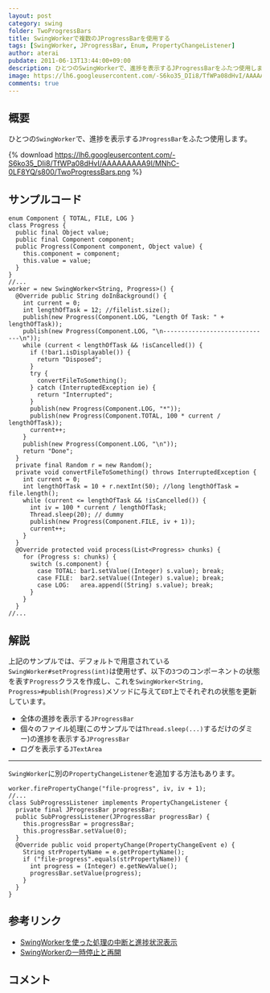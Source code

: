 ```yaml
---
layout: post
category: swing
folder: TwoProgressBars
title: SwingWorkerで複数のJProgressBarを使用する
tags: [SwingWorker, JProgressBar, Enum, PropertyChangeListener]
author: aterai
pubdate: 2011-06-13T13:44:00+09:00
description: ひとつのSwingWorkerで、進捗を表示するJProgressBarをふたつ使用します。
image: https://lh6.googleusercontent.com/-S6ko35_DIi8/TfWPa08dHvI/AAAAAAAAA9I/MNhC-0LF8YQ/s800/TwoProgressBars.png
comments: true
---
```

## 概要
ひとつの`SwingWorker`で、進捗を表示する`JProgressBar`をふたつ使用します。

{% download https://lh6.googleusercontent.com/-S6ko35_DIi8/TfWPa08dHvI/AAAAAAAAA9I/MNhC-0LF8YQ/s800/TwoProgressBars.png %}

## サンプルコード
<pre class="prettyprint"><code>enum Component { TOTAL, FILE, LOG }
class Progress {
  public final Object value;
  public final Component component;
  public Progress(Component component, Object value) {
    this.component = component;
    this.value = value;
  }
}
//...
worker = new SwingWorker&lt;String, Progress&gt;() {
  @Override public String doInBackground() {
    int current = 0;
    int lengthOfTask = 12; //filelist.size();
    publish(new Progress(Component.LOG, "Length Of Task: " + lengthOfTask));
    publish(new Progress(Component.LOG, "\n------------------------------\n"));
    while (current &lt; lengthOfTask &amp;&amp; !isCancelled()) {
      if (!bar1.isDisplayable()) {
        return "Disposed";
      }
      try {
        convertFileToSomething();
      } catch (InterruptedException ie) {
        return "Interrupted";
      }
      publish(new Progress(Component.LOG, "*"));
      publish(new Progress(Component.TOTAL, 100 * current / lengthOfTask));
      current++;
    }
    publish(new Progress(Component.LOG, "\n"));
    return "Done";
  }
  private final Random r = new Random();
  private void convertFileToSomething() throws InterruptedException {
    int current = 0;
    int lengthOfTask = 10 + r.nextInt(50); //long lengthOfTask = file.length();
    while (current &lt;= lengthOfTask &amp;&amp; !isCancelled()) {
      int iv = 100 * current / lengthOfTask;
      Thread.sleep(20); // dummy
      publish(new Progress(Component.FILE, iv + 1));
      current++;
    }
  }
  @Override protected void process(List&lt;Progress&gt; chunks) {
    for (Progress s: chunks) {
      switch (s.component) {
        case TOTAL: bar1.setValue((Integer) s.value); break;
        case FILE:  bar2.setValue((Integer) s.value); break;
        case LOG:   area.append((String) s.value); break;
      }
    }
  }
//...
</code></pre>

## 解説
上記のサンプルでは、デフォルトで用意されている`SwingWorker#setProgress(int)`は使用せず、以下の`3`つのコンポーネントの状態を表す`Progress`クラスを作成し、これを`SwingWorker<String, Progress>#publish(Progress)`メソッドに与えて`EDT`上でそれぞれの状態を更新しています。

- 全体の進捗を表示する`JProgressBar`
- 個々のファイル処理(このサンプルでは`Thread.sleep(...)`するだけのダミー)の進捗を表示する`JProgressBar`
- ログを表示する`JTextArea`

<!-- dummy comment line for breaking list -->

- - - -
`SwingWorker`に別の`PropertyChangeListener`を追加する方法もあります。

<pre class="prettyprint"><code>worker.firePropertyChange("file-progress", iv, iv + 1);
//...
class SubProgressListener implements PropertyChangeListener {
  private final JProgressBar progressBar;
  public SubProgressListener(JProgressBar progressBar) {
    this.progressBar = progressBar;
    this.progressBar.setValue(0);
  }
  @Override public void propertyChange(PropertyChangeEvent e) {
    String strPropertyName = e.getPropertyName();
    if ("file-progress".equals(strPropertyName)) {
      int progress = (Integer) e.getNewValue();
      progressBar.setValue(progress);
    }
  }
}
</code></pre>

## 参考リンク
- [SwingWorkerを使った処理の中断と進捗状況表示](http://ateraimemo.com/Swing/SwingWorker.html)
- [SwingWorkerの一時停止と再開](http://ateraimemo.com/Swing/PauseResumeSwingWorker.html)

<!-- dummy comment line for breaking list -->

## コメント
